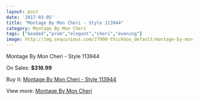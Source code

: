 ```yaml
---
layout: post
date: '2017-03-05'
title: "Montage By Mon Cheri - Style 113944"
category: Montage By Mon Cheri
tags: ["beaded","prom","elegant","cheri","evening"]
image: http://img.sequinious.com/27900-thickbox_default/montage-by-mon-cheri-style-113944.jpg
---
```

Montage By Mon Cheri - Style 113944

On Sales: **$316.99**
<a href="https://www.sequinious.com/montage-by-mon-cheri/10924-montage-by-mon-cheri-style-113944.html"><amp-img layout="responsive" width="600" height="600" src="//img.sequinious.com/27900-thickbox_default/montage-by-mon-cheri-style-113944.jpg" alt="Montage By Mon Cheri - Style 113944 0" /></a>
<a href="https://www.sequinious.com/montage-by-mon-cheri/10924-montage-by-mon-cheri-style-113944.html"><amp-img layout="responsive" width="600" height="600" src="//img.sequinious.com/27901-thickbox_default/montage-by-mon-cheri-style-113944.jpg" alt="Montage By Mon Cheri - Style 113944 1" /></a>

Buy it: [Montage By Mon Cheri - Style 113944](https://www.sequinious.com/montage-by-mon-cheri/10924-montage-by-mon-cheri-style-113944.html "Montage By Mon Cheri - Style 113944")

View more: [Montage By Mon Cheri](https://www.sequinious.com/63-montage-by-mon-cheri "Montage By Mon Cheri")